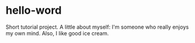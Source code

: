 # hello-word
Short tutorial project.
A little about myself: I'm someone who really enjoys my own mind. Also, I like good ice cream.
